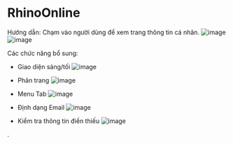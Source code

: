 # RhinoOnline
Hướng dẫn: Chạm vào người dùng để xem trang thông tin cá nhân.
![image](https://user-images.githubusercontent.com/91840628/169660742-1e97fef2-c191-4315-9470-5214c919a101.png)
![image](https://user-images.githubusercontent.com/91840628/169660754-f08c0d93-9a96-4663-8818-7ab29b997cfb.png)

Các chức năng bổ sung:           
+ Giao diện sáng/tối
![image](https://user-images.githubusercontent.com/91840628/169660636-19ed953a-de55-42e9-abef-7eec408ca959.png)

+ Phân trang
![image](https://user-images.githubusercontent.com/91840628/169660666-a24ce817-548c-42f2-a872-6824ffac98ae.png)

+ Menu Tab
![image](https://user-images.githubusercontent.com/91840628/169660678-2cf4eabb-e5d4-4b80-9694-d9391d013eb3.png)

+ Định dạng Email
![image](https://user-images.githubusercontent.com/91840628/169660684-fc5898f8-a602-4e07-8bb9-a6f68b3b517c.png)

+ Kiểm tra thông tin điền thiếu
![image](https://user-images.githubusercontent.com/91840628/169683960-50142667-7612-4b98-99c8-04968584ee2d.png)

.
